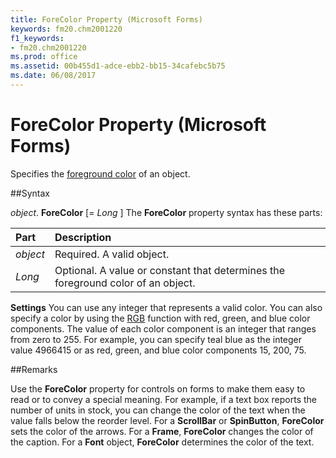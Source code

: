 ```yaml
---
title: ForeColor Property (Microsoft Forms)
keywords: fm20.chm2001220
f1_keywords:
- fm20.chm2001220
ms.prod: office
ms.assetid: 00b455d1-adce-ebb2-bb15-34cafebc5b75
ms.date: 06/08/2017
---
```



# ForeColor Property (Microsoft Forms)



Specifies the [foreground color](../../../language/Glossary/glossary-vba.md) of an object.

##Syntax

_object_. **ForeColor** [= _Long_ ]
The  **ForeColor** property syntax has these parts:


|**Part**|**Description**|
|:-----|:-----|
| _object_|Required. A valid object.|
| _Long_|Optional. A value or constant that determines the foreground color of an object.|

 **Settings**
You can use any integer that represents a valid color. You can also specify a color by using the [RGB](../../../language/Glossary/glossary-vba.md) function with red, green, and blue color components. The value of each color component is an integer that ranges from zero to 255. For example, you can specify teal blue as the integer value 4966415 or as red, green, and blue color components 15, 200, 75.

##Remarks

Use the  **ForeColor** property for controls on forms to make them easy to read or to convey a special meaning. For example, if a text box reports the number of units in stock, you can change the color of the text when the value falls below the reorder level.
For a  **ScrollBar** or **SpinButton**, **ForeColor** sets the color of the arrows. For a **Frame**, **ForeColor** changes the color of the caption. For a **Font** object, **ForeColor** determines the color of the text.

